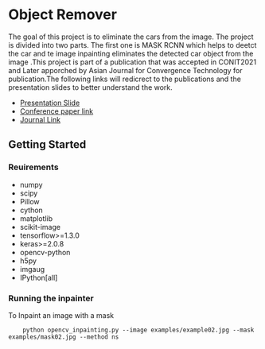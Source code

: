 # Object Remover
<p>
        The goal of this project is to eliminate the cars from the image. The project is divided into two parts. The first one is MASK RCNN which helps to deetct the car and te image inpainting eliminates the detected car object from the image .This project is part of a publication that was accepted in CONIT2021 and Later apporched by Asian Journal for Convergence Technology for publication.The following links will redicrect to the publications and the presentation slides to better understand the work.     
</p>

* [Presentation Slide](https://www.researchgate.net/publication/352730450_Presentation_for_CONIT_2021Data_augmentation_technique_to_expand_road_dataset_Using_Mask_RCNN_and_image_inpainting)   
* [Conference paper link](https://ieeexplore.ieee.org/document/9498505) 
* [Journal Link](https://www.asianssr.org/index.php/ajct/article/view/1143)

## Getting Started
### Reuirements
- numpy
- scipy
- Pillow
- cython
- matplotlib
- scikit-image
- tensorflow>=1.3.0
- keras>=2.0.8
- opencv-python
- h5py
- imgaug
- IPython[all]

### Running the inpainter
To Inpaint an image with a mask

        python opencv_inpainting.py --image examples/example02.jpg --mask examples/mask02.jpg --method ns


